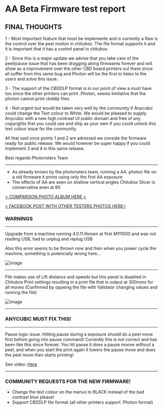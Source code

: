 # AA Beta Firmware test report


## FINAL THOUGHTS

1 - Most important feature that must be implemente and is currently a flaw is the control over the peel motion in chitubox. The file format supports it and it is important that it has a control panel in chitubox.

2 - Since this is a major update we advise that you take care of the peel/pause issue that has been dragging along firmwares forever and will show as a improvement over the other CBD board printers out there since all suffer from this same bug and Photon will be the first to listen to the users and solve this issue.

3 - The support of the CBDDLP format is in our point of view a must have too since the other printers can print .Photon, seems limitative that the photon cannot print cbddlp files.

4 - Not urgent but would be taken very well by the community if Anycubic could change the Text colour to White. We would be pleased to supply Anycubic with a new high contrast UI public domain and free of any copyrights that you could use and ship as your own if you could unlock this text colour issue for the community.

All that said once points 1 and 2 are adressed we conside the firmware ready for public release. We would however be super happy if you could implement 3 and 4 in this same release.

Best regards
Photonsters Team

----




- As already known by the photonsters team, running a AA .photon file on a old firmware it prints using only the first AA exposure
- The effects of AA are seen on shallow vertical angles Chitubox Slicer is conservative even at 8X


[> COMPARISON PHOTO ALBUM HERE <](https://photos.app.goo.gl/dej22eQ37uocnX2Y8)

[> FACEBOOK POST WITH OTHER TESTERS PHOTOS HERE<](https://www.facebook.com/groups/AnycubicPhoton/permalink/1639057166238919/)

### WARNINGS

----
Upgrade from a machine running 4.0.11 thrown at first M111000 and was not reading USB, had to unplug and replug USB

Also this error seems to be thrown now and then when you power cycle the machine, something is potencially wrong here...

![image](https://user-images.githubusercontent.com/11083514/56518115-85445c80-6536-11e9-910c-c2318e2d1e0f.png)

----
File makes use of Lift distance and speeds but this panel is disabled in Chitubox Print settings resulting in a print file that is output at 300mms for all moves (Confirmed by oppeing the file with Validator changing values and running the file)

![image](https://user-images.githubusercontent.com/11083514/56517916-0818e780-6536-11e9-9902-7bd8d5470836.png)

----

### ANYCUBIC MUST FIX THIS!

----
Pause logic issue. Hitting pause during a exposure should do a peel move first before going into pause command!
Currently this is not correct and has been like this since forever. You hit pause it does a pause moove without a peel, and when you start the print again it lowers the pause move and does the peel move then starts printing!

See video: [Here](https://www.youtube.com/watch?v=fx1MnDPhm9s) 

----

### COMMUNITY REQUESTS FOR THE NEW FIRMWARE!

- Change the text colour on the menus to BLACK instead of the bad contrast blue please!
- Support CBDDLP file format (all other printers support .Photon format)
